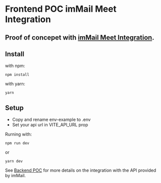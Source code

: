 # Frontend POC imMail Meet Integration
## Proof of concepet with [imMail Meet Integration](https://helpcenter.immail.ca/en/knowledge-base/immail-meet-embedding/).

## Install
with npm:
```
npm install
```

with yarn:
```
yarn
```
## Setup
 - Copy and rename env-example to .env
 - Set your api url in VITE_API_URL prop

Rurning with:
```
npm run dev
```
or
```
yarn dev
```

See [Backend POC](https://github.com/rogeriomq/fastify-immail-meet) for more details on the integration with the API provided by imMail.